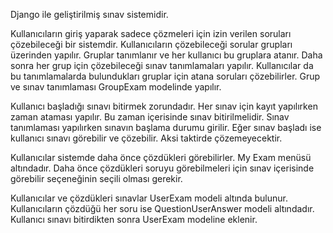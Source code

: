Django ile geliştirilmiş sınav sistemidir.

Kullanıcıların giriş yaparak sadece çözmeleri için izin verilen soruları çözebileceği bir sistemdir. Kullanıcıların çözebileceği sorular grupları üzerinden yapılır. Gruplar tanımlanır ve her kullanıcı bu gruplara atanır. Daha sonra her grup için çözebileceği sınav tanımlamaları yapılır. Kullanıcılar da bu tanımlamalarda bulundukları gruplar için atana soruları çözebilirler. Grup ve sınav tanımlaması GroupExam modelinde yapılır.


Kullanıcı başladığı sınavı bitirmek zorundadır. Her sınav için kayıt yapılırken zaman ataması yapılır. Bu zaman içerisinde sınav bitirilmelidir. Sınav tanımlaması yapılırken sınavın başlama durumu girilir. Eğer sınav başladı ise kullanıcı sınavı görebilir ve çözebilir. Aksi taktirde çözemeyecektir.

Kullanıcılar sistemde daha önce çözdükleri görebilirler. My Exam menüsü altındadır. Daha önce çözdükleri soruyu görebilmeleri için sınav içerisinde görebilir seçeneğinin seçili olması gerekir. 

Kullanıcılar ve çözdükleri sınavlar UserExam modeli altında bulunur. Kullanıcıların çözdüğü her soru ise QuestionUserAnswer modeli altındadır. Kullanıcı sınavı bitirdikten sonra UserExam modeline eklenir. 